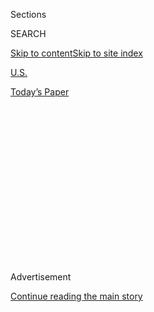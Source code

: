 <div id="app">

<div>

<div>

<div>

<div class="NYTAppHideMasthead css-1q2w90k e1suatyy0">

<div class="section css-ui9rw0 e1suatyy2">

<div class="css-eph4ug er09x8g0">

<div class="css-6n7j50">

</div>

<span class="css-1dv1kvn">Sections</span>

<div class="css-10488qs">

<span class="css-1dv1kvn">SEARCH</span>

</div>

[Skip to content](#site-content)[Skip to site
index](#site-index)

</div>

<div id="masthead-section-label" class="css-1wr3we4 eaxe0e00">

[U.S.](https://www.nytimes.com/section/us)

</div>

<div class="css-10698na e1huz5gh0">

</div>

</div>

<div id="masthead-bar-one" class="section hasLinks css-15hmgas e1csuq9d3">

<div class="css-uqyvli e1csuq9d0">

</div>

<div class="css-1uqjmks e1csuq9d1">

</div>

<div class="css-9e9ivx">

[](https://myaccount.nytimes.com/auth/login?response_type=cookie&client_id=vi)

</div>

<div class="css-1bvtpon e1csuq9d2">

[Today’s
Paper](https://www.nytimes.com/section/todayspaper)

</div>

</div>

</div>

</div>

<div data-aria-hidden="false">

<div id="site-content" data-role="main">

<div>

<div class="css-1aor85t" style="opacity:0.000000001;z-index:-1;visibility:hidden">

<div class="css-1hqnpie">

<div class="css-epjblv">

<span class="css-17xtcya">[U.S.](/section/us)</span><span class="css-x15j1o">|</span><span class="css-fwqvlz">Women’s
March on Washington Opens Contentious Dialogues About
Race</span>

</div>

<div class="css-k008qs">

<div class="css-1iwv8en">

<span class="css-18z7m18"></span>

<div>

</div>

</div>

<span class="css-1n6z4y">https://nyti.ms/2ibJqxv</span>

<div class="css-1705lsu">

<div class="css-4xjgmj">

<div class="css-4skfbu" data-role="toolbar" data-aria-label="Social Media Share buttons, Save button, and Comments Panel with current comment count" data-testid="share-tools">

  - 
  - 
  - 
  - 
    
    <div class="css-6n7j50">
    
    </div>

  - 
  - 

</div>

</div>

</div>

</div>

</div>

</div>

<div class="css-13pd83m">

</div>

<div id="top-wrapper" class="css-1sy8kpn">

<div id="top-slug" class="css-l9onyx">

Advertisement

</div>

[Continue reading the main
story](#after-top)

<div class="ad top-wrapper" style="text-align:center;height:100%;display:block;min-height:250px">

<div id="top" class="place-ad" data-position="top" data-size-key="top">

</div>

</div>

<div id="after-top">

</div>

</div>

<div id="sponsor-wrapper" class="css-1hyfx7x">

<div id="sponsor-slug" class="css-19vbshk">

Supported by

</div>

[Continue reading the main
story](#after-sponsor)

<div id="sponsor" class="ad sponsor-wrapper" style="text-align:center;height:100%;display:block">

</div>

<div id="after-sponsor">

</div>

</div>

<div class="css-1vkm6nb ehdk2mb0">

# Women’s March on Washington Opens Contentious Dialogues About Race

</div>

<div class="css-79elbk" data-testid="photoviewer-wrapper">

<div class="css-z3e15g" data-testid="photoviewer-wrapper-hidden">

</div>

<div class="css-1a48zt4 ehw59r15" data-testid="photoviewer-children">

![<span class="css-16f3y1r e13ogyst0" data-aria-hidden="true">Four
organizers of the Women’s March on Washington. From left, Tamika
Mallory, a gun control advocate and board member of the Gathering for
Justice, a nonprofit founded by Harry Belafonte; Linda Sarsour,
executive director of the Arab American Association of New York; Bob
Bland, founder of Manufacture New York; and Carmen Perez, executive
director of the Gathering for
Justice.</span><span class="css-cnj6d5 e1z0qqy90" itemprop="copyrightHolder"><span class="css-1ly73wi e1tej78p0">Credit...</span><span><span>Todd
Heisler/The New York
Times</span></span></span>](https://static01.nyt.com/images/2017/01/09/us/09womensmarch/09womensmarch-articleInline.jpg?quality=75&auto=webp&disable=upscale)

</div>

</div>

<div class="css-xt80pu e12qa4dv0">

<div class="css-18e8msd">

<div class="css-vp77d3 epjyd6m0">

<div class="css-1baulvz">

By [<span class="css-1baulvz last-byline" itemprop="name">Farah
Stockman</span>](https://www.nytimes.com/by/farah-stockman)

</div>

</div>

  - Jan. 9,
    2017

  - 
    
    <div class="css-4xjgmj">
    
    <div class="css-d8bdto" data-role="toolbar" data-aria-label="Social Media Share buttons, Save button, and Comments Panel with current comment count" data-testid="share-tools">
    
      - 
      - 
      - 
      - 
        
        <div class="css-6n7j50">
        
        </div>
    
      - 
      - 
    
    </div>
    
    </div>

</div>

</div>

<div class="section meteredContent css-1r7ky0e" name="articleBody" itemprop="articleBody">

<div class="css-1fanzo5 StoryBodyCompanionColumn">

<div class="css-53u6y8">

Many thousands of women are expected to converge on the nation’s capital
for the [Women’s March on
Washington](https://www.nytimes.com/2016/11/19/us/womens-march-on-washington.html)
the day after Donald J. Trump’s inauguration. Jennifer Willis no longer
plans to be one of them.

Ms. Willis, a 50-year-old wedding minister from South Carolina, had
looked forward to taking her daughters to the march. Then she read a
post on the Facebook page for the march that made her feel unwelcome
because she is white.

The post, written by a black activist from Brooklyn who is a march
volunteer, advised “white allies” to listen more and talk less. It also
chided those who, it said, were only now waking up to racism because of
the election.

“You don’t just get to join because now you’re scared, too,” read the
post. “I was born scared.”

Stung by the tone, Ms. Willis canceled her trip.

</div>

</div>

<div class="css-1fanzo5 StoryBodyCompanionColumn">

<div class="css-53u6y8">

“This is a women’s march,” she said. “We’re supposed to be allies in
equal pay, marriage, adoption. Why is it now about, ‘White women don’t
understand black women’?”

If all goes as planned, the Jan. 21 march will be a momentous display of
unity in protest of a president whose treatment of women came to
dominate the campaign’s final weeks. But long before the first buses
roll to Washington and [sister
demonstrations](https://womensmarch.squarespace.com/sisters)take place
in other cities, contentious conversations about race have erupted
nearly every day among marchers, exhilarating some and alienating
others.

In Tennessee, emotions ran high when organizers changed the name of the
local march from “Women’s March on Washington-Nashville” to “Power
Together Tennessee, in solidarity with Women’s March on Washington.”
While many applauded the name change, which was meant to signal the
start of a new social justice movement in Nashville, some complained
that the event had turned from a march for all women into a march for
black women.

In Louisiana, the first state coordinator gave up her volunteer role in
part because there were no minority women in leadership positions at
that time.

“I got a lot of flak locally when I stepped down, from white women who
said that I’m alienating a lot of white women,” said Candice Huber, a
bookstore owner in New Orleans, who is white. “They said, ‘Why do you
have to be so divisive?’”

</div>

</div>

<div class="css-1fanzo5 StoryBodyCompanionColumn">

<div class="css-53u6y8">

In some ways, the discord is by design. Even as they are working to
ensure a smooth and unified march next week, the national organizers
said they made a deliberate decision to highlight the plight of minority
and undocumented immigrant women and provoke uncomfortable discussions
about race.

“This was an opportunity to take the conversation to the deep places,”
said Linda Sarsour, a Muslim who heads the Arab American Association of
New York and is one of [four
co-chairwomen](https://www.womensmarch.com/team/) of the national march.
“Sometimes you are going to upset people.”

The post that offended Ms. Willis was part of that effort. So was the
quotation posted on the march’s Facebook page from Bell Hooks, the black
feminist, about forging a stronger sisterhood by “confronting the ways
women — through sex, class and race — dominated and exploited other
women.”

In response, a New Jersey woman wrote: “I’m starting to feel not very
welcome in this endeavor.”

A debate then ensued about whether white women were just now
experiencing what minority women experience daily, or were having a hard
time yielding control. A young white woman from Baltimore wrote with
bitterness that white women who might have been victims of rape and
abuse were being “asked to check their privilege,” a catchphrase that
refers to people acknowledging their advantages, but which even some
liberal women find unduly confrontational.

No one involved with the march fears that the rancor will dampen
turnout; even many of those who expressed dismay at the tone of the
discussion said they still intended to join what is sure to be the
largest demonstration yet against the Trump presidency.

“I will march,” one wrote on the march’s Facebook page, “Hoping that
someday soon a sense of unity will occur before it’s too late.”

</div>

</div>

<div class="css-1fanzo5 StoryBodyCompanionColumn">

<div class="css-53u6y8">

But these debates over race also reflect deeper questions about the
future of progressivism in the age of Trump. Should the march highlight
what divides women, or what unites them? Is there room for women who
have never heard of “white privilege”?

And at a time when a presidential candidate ran against political
correctness and won — with half of white female voters supporting him —
is this the time to tone down talk about race or to double
down?

</div>

</div>

<div class="css-1sngw6j">

[](https://www.nytimes.com/interactive/2017/01/10/us/politics/womens-march-guide.html)

<div class="css-1eoytci">

![](https://static01.nyt.com/images/2017/01/11/opinion/11womensmarch-1/16bazelonWeb-articleLarge.jpg)

</div>

<div class="css-1rha1bf">

## Women’s March on Washington: What You Need to Know

Many thousands of people are expected to march in protest of the new
president on Jan. 21, his first full day in office.

</div>

</div>

<div class="css-1fanzo5 StoryBodyCompanionColumn">

<div class="css-53u6y8">

“If your short-term goal is to get as many people as possible at the
march, maybe you don’t want to alienate people,” said Anne Valk, the
author of “Radical Sisters,” a book about racial and class differences
in the women’s movement. “But if your longer-term goal is to use the
march as a catalyst for progressive social and political change, then
that has to include thinking about race and class privilege.”

The discord also reflects the variety of women’s rights and liberal
causes being represented at the march, as well as a generational divide.

Many older white women spent their lives fighting for rights like
workplace protections that younger women now take for granted. Many
young activists have spent years protesting police tactics and criminal
justice policies — issues they feel too many white liberals have
ignored.

“Yes, equal pay is an issue,” Ms. Sarsour said. “But look at the ratio
of what white women get paid versus black women and Latina women.”

</div>

</div>

<div class="css-1fanzo5 StoryBodyCompanionColumn">

<div class="css-53u6y8">

For too long, the march organizers said, the women’s rights movement
focused on issues that were important to well-off white women, such as
the ability to work outside the home and attain the same high-powered
positions that men do. But minority women, they said, have had different
priorities. Black women who have worked their whole lives as maids might
care more about the minimum wage or police brutality than about seeing a
woman in the White House. Undocumented immigrant women might care about
abortion rights, they said, but not nearly as much as they worry about
being deported.

This brand of feminism — frequently referred to as
[“intersectionality”](https://www.washingtonpost.com/news/in-theory/wp/2015/09/24/why-intersectionality-cant-wait/?utm_term=.57d0384a6d96)
— asks white women to acknowledge that they have had it easier. It
speaks candidly about the history of racism, even within the feminist
movement itself. The organizers of the 1913 suffrage march on Washington
asked black women to march at the back of the parade.

The issue of race has followed the march from its inception. The day
after the election, Bob Bland, a fashion designer in New York, floated
the idea of a march in Washington on Facebook. Within hours, 3,000
people said they would join. Then a friend called to tell Ms. Bland that
[a woman in
Hawaii](https://www.washingtonpost.com/national/it-started-with-a-grandmother-in-hawaii-now-the-womens-march-on-washington-is-poised-to-be-the-biggest-inauguration-demonstration/2017/01/03/8af61686-c6e2-11e6-bf4b-2c064d32a4bf_story.html?utm_term=.3aa2a18a7aab)
with a similar page had collected pledges from 12,000 people.

“I thought, ‘Wow, let’s merge,’” Ms. Bland recalled.

As the effort grew, a number of comments on Facebook implored Ms. Bland,
who is white, to include minority women on the leadership team. Ms.
Bland felt strongly that it was the right thing to do. Within three days
of the election, Carmen Perez, a Hispanic activist working on juvenile
justice, and Tamika D. Mallory, a gun control activist who is black,
joined Ms. Bland.

[Gloria Steinem](https://www.nytimes.com/topic/person/gloria-steinem),
honorary co-chairwoman of the march along with [Harry
Belafonte](https://www.nytimes.com/2016/11/07/opinion/campaign-stops/harry-belafonte-what-do-we-have-to-lose-everything.html),
lauded their approach. “Sexism is always made worse by racism — and vice
versa,” she said in an email.

Ms. Steinem, who plans to participate in a town hall meeting during the
march with Alicia Garza, a co-founder of Black Lives Matter, said even
contentious conversations about race were a “good thing.”

“It’s about knowing each other,” she wrote. “Which is what movements and
marches are for.”

But the tone of the discussion, particularly online, can become so raw
that some would-be marchers feel they are no longer welcome.

</div>

</div>

<div class="css-1fanzo5 StoryBodyCompanionColumn">

<div class="css-53u6y8">

Ms. Willis, the South Carolina wedding minister, had been looking
forward to the salve of rallying with people who share her values, a
rarity in her home state, where she said she had been insulted and
shouted at for marrying gay couples.

But then she read a post by ShiShi Rose, a 27-year-old blogger from
Brooklyn.

“Now is the time for you to be listening more, talking less,” Ms. Rose
wrote. “You should be reading our books and understanding the roots of
racism and white supremacy. Listening to our speeches. You should be
drowning yourselves in our poetry.”

It rubbed Ms. Willis the wrong way.

“How do you know that I’m not reading black poetry?” she asked in an
interview. Ms. Willis says that she understands being born white gives
her advantages, and that she is always open to learning more about the
struggles of others.

But, she said, “The last thing that is going to make me endeared to you,
to know you and love you more, is if you are sitting there wagging your
finger at me.”

Ms. Rose said in an interview that the intention of the post was not to
weed people out but rather to make them understand that they had a lot
of learning to do.

“I needed them to understand that they don’t just get to join the march
and not check their privilege constantly,” she said.

That phrase — check your privilege — exasperates Ms. Willis. She asked a
reporter: “Can you please tell me what that means?”

</div>

</div>

</div>

<div>

</div>

<div>

</div>

<div>

</div>

<div>

<div id="bottom-wrapper" class="css-1ede5it">

<div id="bottom-slug" class="css-l9onyx">

Advertisement

</div>

[Continue reading the main
story](#after-bottom)

<div id="bottom" class="ad bottom-wrapper" style="text-align:center;height:100%;display:block;min-height:90px">

</div>

<div id="after-bottom">

</div>

</div>

</div>

</div>

</div>

## Site Index

<div>

</div>

## Site Information Navigation

  - [© <span>2020</span> <span>The New York Times
    Company</span>](https://help.nytimes.com/hc/en-us/articles/115014792127-Copyright-notice)

<!-- end list -->

  - [NYTCo](https://www.nytco.com/)
  - [Contact
    Us](https://help.nytimes.com/hc/en-us/articles/115015385887-Contact-Us)
  - [Work with us](https://www.nytco.com/careers/)
  - [Advertise](https://nytmediakit.com/)
  - [T Brand Studio](http://www.tbrandstudio.com/)
  - [Your Ad
    Choices](https://www.nytimes.com/privacy/cookie-policy#how-do-i-manage-trackers)
  - [Privacy](https://www.nytimes.com/privacy)
  - [Terms of
    Service](https://help.nytimes.com/hc/en-us/articles/115014893428-Terms-of-service)
  - [Terms of
    Sale](https://help.nytimes.com/hc/en-us/articles/115014893968-Terms-of-sale)
  - [Site
    Map](https://spiderbites.nytimes.com)
  - [Help](https://help.nytimes.com/hc/en-us)
  - [Subscriptions](https://www.nytimes.com/subscription?campaignId=37WXW)

</div>

</div>

</div>

</div>
